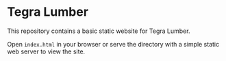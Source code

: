 # Tegra Lumber

This repository contains a basic static website for Tegra Lumber.

Open `index.html` in your browser or serve the directory with a simple
static web server to view the site.
